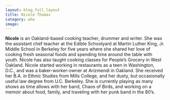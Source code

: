 ```yaml
---
layout: blog_full_layout
title: Nicole Thomas
category: who
image: 
---
```


**Nicole** is an Oakland-based cooking teacher, drummer and writer. She was the assistant chef teacher at the Edible Schoolyard at Martin Luther King, Jr. Middle School in Berkeley for five years where she shared her love of cooking fresh seasonal foods and spending time around the table with youth. Nicole has also taught cooking classes for People’s Grocery in West Oakland. Nicole started working in restaurants as a teen in Washington, D.C., and was a baker-worker-owner at Arizmendi in Oakland. She received her B.A. in Ethnic Studies from Mills College, and her dusty, but occasionally useful law degree from U.C. Berkeley. She is currently playing as many shows as time allows with her band, Chaos of Birds, and working on a memoir about food, family, and traveling with her punk band in the 80’s.

